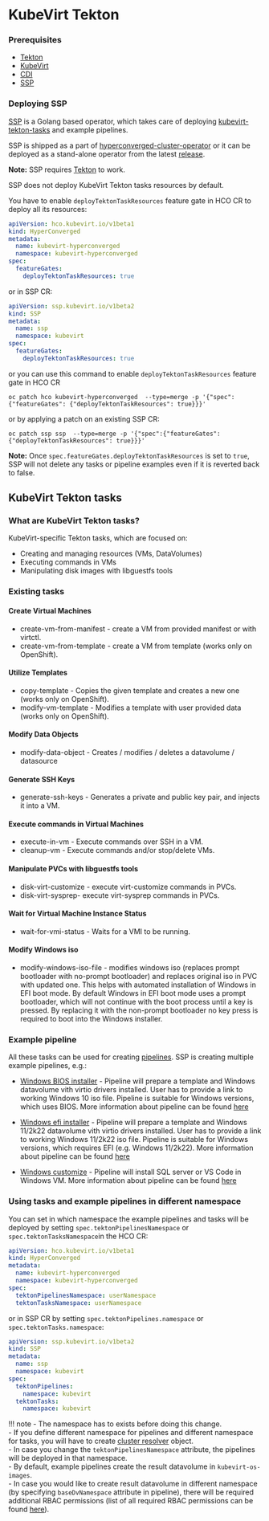 # KubeVirt Tekton

### Prerequisites
- [Tekton](https://tekton.dev/)
- [KubeVirt](https://kubevirt.io/)
- [CDI](https://github.com/kubevirt/containerized-data-importer)
- [SSP](https://github.com/kubevirt/ssp-operator)

### Deploying SSP
[SSP](https://github.com/kubevirt/ssp-operator) is a Golang based operator, which takes care of deploying 
[kubevirt-tekton-tasks](https://github.com/kubevirt/kubevirt-tekton-tasks) and example pipelines.

SSP is shipped as a part of [hyperconverged-cluster-operator](https://github.com/kubevirt/hyperconverged-cluster-operator) 
or it can be deployed as a stand-alone operator from the latest [release](https://github.com/kubevirt/ssp-operator/releases/latest).

**Note:** SSP requires [Tekton](https://tekton.dev/) to work.

SSP does not deploy KubeVirt Tekton tasks resources by default.

You have to enable `deployTektonTaskResources` feature gate in HCO CR to deploy all its resources:

```yaml
apiVersion: hco.kubevirt.io/v1beta1
kind: HyperConverged
metadata:
  name: kubevirt-hyperconverged
  namespace: kubevirt-hyperconverged
spec:
  featureGates:
    deployTektonTaskResources: true
```

or in SSP CR:
```yaml
apiVersion: ssp.kubevirt.io/v1beta2
kind: SSP
metadata:
  name: ssp
  namespace: kubevirt
spec:
  featureGates:
    deployTektonTaskResources: true
```
or you can use this command to enable `deployTektonTaskResources` feature gate in HCO CR
```console
oc patch hco kubevirt-hyperconverged  --type=merge -p '{"spec":{"featureGates": {"deployTektonTaskResources": true}}}'
```
or by applying a patch on an existing SSP CR:
```console
oc patch ssp ssp  --type=merge -p '{"spec":{"featureGates": {"deployTektonTaskResources": true}}}'
```

**Note:** Once `spec.featureGates.deployTektonTaskResources` is set to `true`, SSP will not delete any tasks or pipeline examples even if it is reverted back to false.

## KubeVirt Tekton tasks 
### What are KubeVirt Tekton tasks?
KubeVirt-specific Tekton tasks, which are focused on:

- Creating and managing resources (VMs, DataVolumes)
- Executing commands in VMs
- Manipulating disk images with libguestfs tools

### Existing tasks

#### Create Virtual Machines
- create-vm-from-manifest - create a VM from provided manifest or with virtctl.
- create-vm-from-template - create a VM from template (works only on OpenShift).

#### Utilize Templates
- copy-template - Copies the given template and creates a new one (works only on OpenShift).
- modify-vm-template - Modifies a template with user provided data (works only on OpenShift).

#### Modify Data Objects
- modify-data-object - Creates / modifies / deletes a datavolume / datasource

#### Generate SSH Keys
- generate-ssh-keys - Generates a private and public key pair, and injects it into a VM.

#### Execute commands in Virtual Machines
- execute-in-vm - Execute commands over SSH in a VM.
- cleanup-vm - Execute commands and/or stop/delete VMs.

#### Manipulate PVCs with libguestfs tools
- disk-virt-customize - execute virt-customize commands in PVCs.
- disk-virt-sysprep- execute virt-sysprep commands in PVCs.

#### Wait for Virtual Machine Instance Status
- wait-for-vmi-status - Waits for a VMI to be running.

#### Modify Windows iso
- modify-windows-iso-file - modifies windows iso (replaces prompt bootloader with no-prompt bootloader) and replaces original iso 
  in PVC with updated one. This helps with automated installation of Windows in EFI boot mode. By default Windows in EFI boot mode 
  uses a prompt bootloader, which will not continue with the boot process until a key is pressed. By replacing it with the non-prompt 
  bootloader no key press is required to boot into the Windows installer.

### Example pipeline
All these tasks can be used for creating [pipelines](https://github.com/tektoncd/pipeline/blob/main/docs/pipelines.md).
SSP is creating multiple example pipelines, e.g.:

- [Windows BIOS installer](https://github.com/kubevirt/kubevirt-tekton-tasks/blob/main/templates-pipelines/windows-bios-installer/manifests/windows-bios-installer.yaml) - Pipeline will prepare a template and Windows datavolume vith virtio drivers installed. User has to provide a link to working Windows 10 iso file. Pipeline is suitable for Windows versions, which uses BIOS. More information about pipeline can be found [here](https://github.com/kubevirt/kubevirt-tekton-tasks/blob/main/templates-pipelines/windows-bios-installer/README.md)

- [Windows efi installer](https://github.com/kubevirt/kubevirt-tekton-tasks/blob/main/templates-pipelines/windows-efi-installer/manifests/windows-efi-installer.yaml) - Pipeline will prepare a template and Windows 11/2k22 datavolume vith virtio drivers installed. User has to provide a link to working Windows 11/2k22 iso file. Pipeline is suitable for Windows versions, which requires EFI (e.g. Windows 11/2k22). More information about pipeline can be found [here](https://github.com/kubevirt/kubevirt-tekton-tasks/blob/main/templates-pipelines/windows-efi-installer/README.md)

- [Windows customize](https://github.com/kubevirt/kubevirt-tekton-tasks/blob/main/templates-pipelines/windows-customize/manifests/windows-customize.yaml) - Pipeline will install SQL server or VS Code in Windows VM. More information about pipeline can be found [here](https://github.com/kubevirt/kubevirt-tekton-tasks/blob/main/templates-pipelines/windows-customize/README.md)

### Using tasks and example pipelines in different namespace
You can set in which namespace the example pipelines and tasks will be deployed by setting `spec.tektonPipelinesNamespace` or `spec.tektonTasksNamespace`in the HCO CR:

```yaml
apiVersion: hco.kubevirt.io/v1beta1
kind: HyperConverged
metadata:
  name: kubevirt-hyperconverged
  namespace: kubevirt-hyperconverged
spec:
  tektonPipelinesNamespace: userNamespace
  tektonTasksNamespace: userNamespace
```

or in SSP CR by setting `spec.tektonPipelines.namespace` or `spec.tektonTasks.namespace`:
```yaml
apiVersion: ssp.kubevirt.io/v1beta2
kind: SSP
metadata:
  name: ssp
  namespace: kubevirt
spec:
  tektonPipelines:
    namespace: kubevirt
  tektonTasks:
    namespace: kubevirt
```

!!! note
    - The namespace has to exists before doing this change. <br />
    - If you define different namespace for pipelines and different namespace for tasks, you will have to create [cluster resolver](https://tekton.dev/docs/pipelines/cluster-resolver/) object. <br />
    - In case you change the `tektonPipelinesNamespace` attribute, the pipelines will be deployed in that namespace. <br />
    - By default, example pipelines create the result datavolume in `kubevirt-os-images`. <br />
    - In case you would like to create result datavolume in different namespace (by specifying `baseDvNamespace` attribute in pipeline), there will be required additional RBAC permissions (list of all required RBAC permissions can be found [here](https://github.com/kubevirt/ssp-operator/blob/master/data/tekton-pipelines/pipelines-rbac.yaml)).

